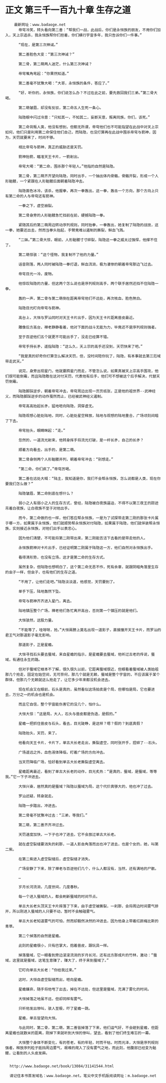 # 正文 第三千一百九十章 生存之道
        最新网址：www.badaoge.net
          帝穹冷笑，转头看向第二善：“帮我们一战，此战后，你们是永恒族的朋友，不用你们加入，天上宗追杀，我永恒族帮你们担着，你们横行宇宙多年，我只告诉你们一件事。”
      
          “现在，是第三次神诫。”
      
          第二善脸色大变：“第三次神诫？”
      
          第二骨，第二萌两人迷茫，什么第三次神诫？
      
          帝穹嘴角弯起：“你果然知道。”
      
          第二善毫不犹豫大喝：“大哥，永恒族的条件，答应了。”
      
          “好，听你的，永恒族，你们说怎么办？不过在此之前，要先救回我们三弟。”第二骨大喝。
      
          第二萌皱眉，却没有反驳，第二命五人生死一条心。
      
          陆隐眼中闪过冷意：“只知其一，不知其二，妄断天意，叛离同族，你们，该死。”
      
          第二命背叛人类，他没有想到，但都无所谓，帝穹他们也不可能指望在此战中对天上宗如何，他们只是利用第二命保住他们自己，而陆隐，也没打算再在此战中围杀帝穹与箭神，因为，天罚就要来了，时间不够。
      
          相比帝穹与箭神，真正的威胁还是天罚。
      
          箭神抬箭，瞄准天王卡片，一箭射出。
      
          帝穹大喝：“第二命，围杀那个年轻人。”他指的自然是陆隐。
      
          第二骨，第二萌齐齐望向陆隐，同时出手，一个抽出体内骨骼，骨骼开裂，形成一个人形骷髅，一个紧跟在人形骷髅后面朝着陆隐冲去。
      
          陆隐面色冰冷，该杀，他握拳，再次一拳轰出，这一拳，轰击一个方向，那个方向上只有第二命的人与帝穹还有箭神。
      
          一拳之下，虚空崩裂。
      
          第二骨身旁的人形骷髅急忙挡前在前，硬撼陆隐一拳。
      
          紧随其后的第二萌周边转动序列规则，同时抬拳，一拳轰出，她复制了陆隐的战技，这一拳，她要还出去，然而当拳头抬起，手臂竟难以遏制的撕裂，鲜血飞溅。
      
          “二妹。”第二骨大惊，眼前，人形骷髅寸寸碎裂，陆隐这一拳之威太过强悍，他撑不住了。
      
          第二萌惊骇：“这个怪物，我复制不了他的力量。”
      
          话音刚落，两人同时被陆隐一拳打退，鲜血流淌，极为凄惨的朝着帝穹那边飞过去。
      
          帝穹目光一冷，废物。
      
          他惊叹陆隐的力量，但这两个怎么说也是序列规则高手，两个联手居然还挡不住陆隐一拳。
      
          轰的一声，第二骨与第二萌倒在距离帝穹他们不远处，再次咳血，脸色煞白。
      
          陆隐目光盯向帝穹与箭神。
      
          高台上，大恒与罗汕同时对天王卡片出手，因为天王卡片距离兽皮最近。
      
          雕像后方高台，禅老静静看着，他对下面的战斗无能为力，毕竟还不是序列规则强者。
      
          至于百逆他们五个就更不可能出手了，没走已经算不错。
      
          帝穹手持长矛，遥指陆隐：“这么久，天上宗的高手还没到，天罚快来了吧。”
      
          “我是真的好奇你打算怎么解决天罚，但，没时间陪你玩了，陆隐，有本事就去第三厄域带走武天。”
      
          说完，身旁出现星门，他就要跨星门而走，不管怎么说，如果真被天上宗高手围攻，他们很可能倒霉，而且陆隐敢在这对付天罚，代表他有后手，他们可不想被这个后手解决，代替天罚倒霉。
      
          陆隐脚踩逆步，朝着帝穹冲去，帝穹周边出现一页页纸张，正是他的祖世界--武神经义，而陆隐脚踩逆步的动作戛然而止，已经被武神经义遏制。
      
          帝穹高高抬起长矛，猛地咂向陆隐，洞穿虚无。
      
          陆隐观想心脏处陆地，同时，心脏处星空释放，陆地与观想的陆地重合，广场顷刻间暗了下去。
      
          帝穹抬头，眼睛眯起：“走。”
      
          忽然的，一道流光射来，他转身挥手将流光打破，是一杆长矛，自己的长矛？
      
          顺着方向看去，出手的，是第二萌。
      
          第二骨身侧两个人形骷髅并列，朝着帝穹冲去：“别想走。”
      
          “第二命，你们疯了。”帝穹厉喝。
      
          第二善在远处大喊：“陆主，我知道是你，我们不会帮永恒族，怎么说都是人类，现在你要我们怎么做？”
      
          陆隐皱眉，第二命到底在想什么？
      
          弱小之人有弱小之人的生存方式，曾经，陆隐被白夜族逼迫，不得不以第三夜王的踪迹吊着白夜族，让白夜族不至于对他出手。
      
          而今，第二命做的也一样，他们答应帮永恒族，一是为了试探带走第二刚的那张卡片属于哪一方，如果属于永恒族，他们就顺势帮永恒族对付陆隐，如果属于陆隐，他们就佯装帮永恒族，实则接近永恒族，对他们出手以表忠心。
      
          因为他们清楚，不可能将第二刚带出来，第二刚能否活下去看的是带走他的人。
      
          永恒族箭神对卡片出手，已经证明第二刚属于陆隐这一方，他们自然对永恒族出手。
      
          看得清形势，也没有立场，这才是第二命的生存方式。
      
          虽然复杂，但陆隐也想明白了，这个第二命无恶不作，死有余辜，就跟阴暗角落里生存的虫子一样，但虫子，也有他们的生存之道。
      
          “不用了，让他们走吧。”陆隐淡淡道，他感觉，天罚要到了。
      
          单手下压，陆地轰然下坠。
      
          帝穹与箭神齐齐进入星门，离去。
      
          陆地镇压整个广场，禅老他们急忙离开高台，否则第一个镇压的就是他们。
      
          大恒骇然，这股力量。
      
          “不能等了，哇呀呀，抢。”大恒肩膀上莫名出现一道影子，直接撞开天王卡片，而罗汕的君王气对那道影子毫无影响。
      
          那道影子，正是星蟾。
      
          大恒寻找石头要去蜃域，来自星蟾的指示，是星蟾要去蜃域，他听过古老的传说，蜃域，有通往永生的路。
      
          但对于蜃域它根本不了解，很久很久以前，它距离蜃域很近，但眼看着蜃域被人类始祖那几个抢走，固定在始空间，无可奈何，那几个就是无赖，蜃域是整个宇宙的，不应该属于某个群体，但那几个无赖就这么抢走了，让它多少年来都没机会进去。
      
          现在机会又在眼前，石头是真的，虽然看似这场拍卖是个局，但哪怕是局，它也要进去，万分之一的机会也是机会。
      
          而且它自信，整个宇宙能伤害它的没几个，怕什么。
      
          大恒大惊：“这是局，大人，石头与兽皮都是伪造，是假的。”
      
          星蟾一把抓住兽皮与石头，看去，目光陡睁，是这样？嗯？假的？到底真假？
      
          陆隐抬头，天罚，来了。
      
          他看向天王卡片，卡片下，单古大长老走出，撕裂虚空，同时张开手，捏碎了--石头。
      
          广场遥远之外，血色液体降临，盯着广场的方向冲去。
      
          当天罚降临广场，恰好看到单古大长老撕裂虚空离去。
      
          星蟾距离最近，看到了单古大长老的动作，目光炙热：“是真的，蜃域，是蜃域，等等我。”它一下子冲进去。
      
          大恒兴奋，居然真的是蜃域？陆隐以蜃域为局，这个代价真够大的，他也冲了过去。
      
          罗汕迟疑，转身就走。
      
          陆隐一步踏出，冲进去。
      
          第二骨毫不犹豫冲过去：“三弟，等我们。”
      
          第二萌，第二善齐齐冲过去。
      
          天罚速度加快，一下子也冲了进去，它不会放过单古大长老。
      
          就在虚空裂缝要消失的刹那，一道人影自角落而出也冲了进去，也是个女的，她，叫第二紫。
      
          在第二紫进入虚空裂缝后，虚空裂缝才消失。
      
          广场安静了下来，除了禅老与百逆他们几个，什么人都没有，当然，还有满地的尸骸。
      
          …
      
          岁月长河流淌，几度世间，几度春秋。
      
          每一个进入蜃域的人，都会刷新蜃域的时间节点。
      
          单古大长老头顶天王卡片摔落了下来，由于虚空被撕裂，一刹那，会将周边时间雾气排开，所以刚进入蜃域的人只要不动，暂时不会触碰雾气。
      
          单古大长老知道雾气的可怕，然而却毅然决然的冲进去，因为他身上带着红颜梅比斯的青草。
      
          第二个掉落的自然是星蟾。
      
          此刻的星蟾很小，只有巴掌大，抱着兽皮，跟玩具一样。
      
          掉落蜃域，它一眼看到旁边滚滚流淌的岁月长河，还有远方那成片的竹林，激动：“蜃域，这里就是蜃域，这笔生意赚了，赚大了，终于来到蜃域了。”
      
          它盯向单古大长老：“你给我过来。”
      
          这时，大恒自虚空裂缝而出，咂向星蟾。
      
          星蟾嫌弃，随手将他甩了出去，掉在不远处，但这里是蜃域，充满了雾化的时间。
      
          大恒掉落之地虽不远，但却同样有雾气。
      
          只听他发出惨叫，骇人至极，吓了星蟾一跳。
      
          星蟾，单古皆望向大恒。
      
          与此同时，第二骨，第二萌，第二善皆掉落了下来，他们运气好，不会砸到星蟾，但距离星蟾也就数米的距离，刚掉下来就听到大恒的惨叫，望去，看到了他们终生难忘的一幕。
      
          大恒整个身体不断变化，有的苍老，有的年轻，时而干枯，时而光泽，大恒是序列规则强者，释放序列粒子抵挡周边雾气，艰难的爬入了没有雾气之地，而此刻，他腹部已经变为骷髅，让看到的人头皮发麻。
      
      
      http://www.badaoge.net/book/13084/31141544.html
      
      请记住本书首发域名：www.badaoge.net。笔尖中文手机版阅读网址：m.badaoge.net